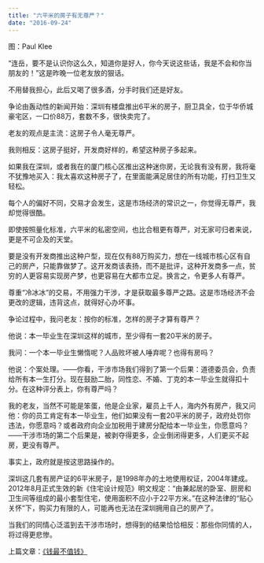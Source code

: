 ```yaml
---
title: "六平米的房子有无尊严？"
date: "2016-09-24"
---
```


图：Paul Klee

“连岳，要不是认识你这么久，知道你是好人，你今天说这些话，我是不会和你当朋友的！”这是昨晚一位老友放的狠话。  

不用替我担心，此后又喝了很多酒，分手时我们还是好友。

争论由轰动性的新闻开始：深圳有楼盘推出6平米的房子，厨卫具全，位于华侨城豪宅区，一口价88万，套数不多，很快卖完了。

老友的观点是主流：这房子令人毫无尊严。

我则相反：这房子挺好，开发商好样的，希望这种房子多起来。

如果我在深圳，或者我在的厦门核心区推出这种迷你房，无论我有没有房，我将毫不犹豫地买入：我太喜欢这种房子了，在里面能满足居住的所有功能，打扫卫生又轻松。

每个人的偏好不同，交易才会发生，这是市场经济的常识之一，你觉得无尊严，我却觉得很酷。

即使按照量化标准，六平米的私密空间，也比合租更有尊严，对无家可归者来说，更是不可企及的天堂。

要是没有开发商推出这种户型，现在仅有88万购买力，想在一线城市核心区有自己的房产，只能靠做梦了。这开发商该表扬，而不是批评，这种开发商多一点，贫穷的人更容易实现房产梦，也更容易在大都市立足。换言之，令更多人有尊严。

尊重“冷冰冰”的交易，不用强力干涉，才是获取最多尊严之路。这是市场经济不会更改的逻辑，违背这点，就得好心办坏事。

争论过程中，我问老友：按你的标准，怎样的房子才算有尊严？

他说：本一毕业生在深圳这样的城市，至少得有一套20平米的房子。

我问：一个本一毕业生懒惰呢？人品败坏被人唾弃呢？也得有房吗？

他说：个案处理。——你看，干涉市场我们得到了第一个后果：道德委员会，负责给所有本一生打分。现在鼓励二胎，同性恋、不婚、丁克的本一毕业生就得扣十分。在这种评分表上，你有尊严吗？

我的老友，当然不可能是笨蛋，他是企业家，雇员上千人，海内外有房产，我又问他：你的员工肯定有本一毕业生，他们如果没有一套20平米的房子，政府处罚你违法，你愿意吗？或者政府向企业加税用于建房分配给本一毕业生，你愿意吗？——干涉市场的第二个后果是，被剥夺得更多，企业倒闭得更多，人们更买不起房，更没有尊严。

事实上，政府就是按这思路操作的。

深圳这几套有房产证的6平米房子，是1998年办的土地使用权证，2004年建成。2012年8月正式生效的新《住宅设计规范》明文规定：“由兼起居的卧室、厨房和卫生间等组成的最小套型住宅，使用面积不应小于22平方米。”在这种法律的“贴心关怀”下，购买力有限的人，可能再也无法在深圳拥用自己的房产了。

当我们的同情心泛滥到去干涉市场时，想得到的结果恰恰相反：那些你同情的人，将过得更悲惨。

上篇文章：[《钱最不值钱》](http://mp.weixin.qq.com/s?__biz=MjM5NDU0Mjk2MQ==&mid=2651622386&idx=1&sn=af49f8e1b95f1b763c6a0309eb78221e&scene=21#wechat_redirect)

